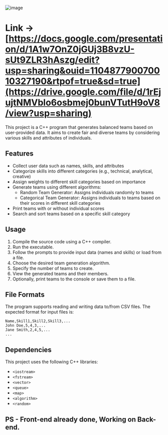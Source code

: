 ![image](https://github.com/Akshat3144/The_Ultimate_Team_Maker/assets/144452203/af5d5833-83ec-4c54-a32e-b09fef8a69fa)
# Link -> [https://docs.google.com/presentation/d/1A1w7OnZ0jGUj3B8vzU-sUt9ZLR3hAszg/edit?usp=sharing&ouid=110487790070010327190&rtpof=true&sd=true](https://drive.google.com/file/d/1rEjujtNMVblo6osbmej0bunVTutH9oV8/view?usp=sharing)
This project is a C++ program that generates balanced teams based on user-provided data. It aims to create fair and diverse teams by considering various skills and attributes of individuals.

## Features

- Collect user data such as names, skills, and attributes
- Categorize skills into different categories (e.g., technical, analytical, creative)
- Assign weights to different skill categories based on importance
- Generate teams using different algorithms:
  - Random Team Generator: Assigns individuals randomly to teams
  - Categorical Team Generator: Assigns individuals to teams based on their scores in different skill categories
- Print teams with or without individual scores
- Search and sort teams based on a specific skill category

## Usage

1. Compile the source code using a C++ compiler.
2. Run the executable.
3. Follow the prompts to provide input data (names and skills) or load from a file.
4. Choose the desired team generation algorithm.
5. Specify the number of teams to create.
6. View the generated teams and their members.
7. Optionally, print teams to the console or save them to a file.

## File Formats

The program supports reading and writing data to/from CSV files. The expected format for input files is:

```
Name,Skill1,Skill2,Skill3,...
John Doe,5,4,3,...
Jane Smith,2,4,5,...
...
```

## Dependencies

This project uses the following C++ libraries:

- `<iostream>`
- `<fstream>`
- `<vector>`
- `<queue>`
- `<map>`
- `<algorithm>`
- `<random>`

## PS - Front-end already done, Working on Back-end.
